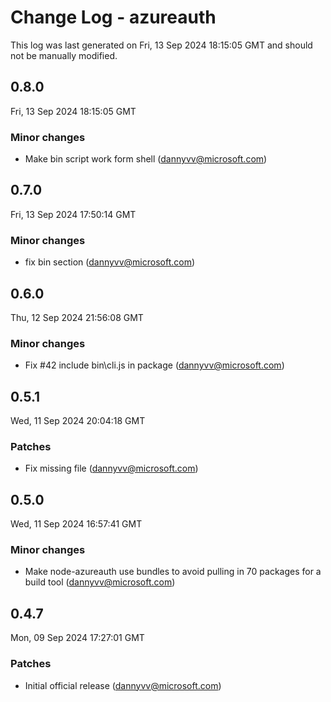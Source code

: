 # Change Log - azureauth

This log was last generated on Fri, 13 Sep 2024 18:15:05 GMT and should not be manually modified.

<!-- Start content -->

## 0.8.0

Fri, 13 Sep 2024 18:15:05 GMT

### Minor changes

- Make bin script work form shell (dannyvv@microsoft.com)

## 0.7.0

Fri, 13 Sep 2024 17:50:14 GMT

### Minor changes

- fix bin section (dannyvv@microsoft.com)

## 0.6.0

Thu, 12 Sep 2024 21:56:08 GMT

### Minor changes

- Fix #42 include bin\cli.js in package (dannyvv@microsoft.com)

## 0.5.1

Wed, 11 Sep 2024 20:04:18 GMT

### Patches

- Fix missing file (dannyvv@microsoft.com)

## 0.5.0

Wed, 11 Sep 2024 16:57:41 GMT

### Minor changes

- Make node-azureauth use bundles to avoid pulling in 70 packages for a build tool (dannyvv@microsoft.com)

## 0.4.7

Mon, 09 Sep 2024 17:27:01 GMT

### Patches

- Initial official release (dannyvv@microsoft.com)
